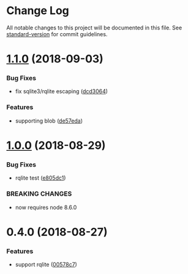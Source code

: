 # Change Log

All notable changes to this project will be documented in this file. See [standard-version](https://github.com/conventional-changelog/standard-version) for commit guidelines.

<a name="1.1.0"></a>
# [1.1.0](https://github.com/zweifisch/cadena/compare/v1.0.0...v1.1.0) (2018-09-03)


### Bug Fixes

* fix sqlite3/rqlite escaping ([dcd3064](https://github.com/zweifisch/cadena/commit/dcd3064))


### Features

* supporting blob ([de57eda](https://github.com/zweifisch/cadena/commit/de57eda))



<a name="1.0.0"></a>
# [1.0.0](https://github.com/zweifisch/cadena/compare/v0.4.0...v1.0.0) (2018-08-29)


### Bug Fixes

* rqlite test ([e805dc1](https://github.com/zweifisch/cadena/commit/e805dc1))


### BREAKING CHANGES

* now requires node 8.6.0



<a name="0.4.0"></a>
# 0.4.0 (2018-08-27)


### Features

* support rqlite ([00578c7](https://github.com/zweifisch/cadena/commit/00578c7))
